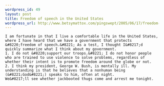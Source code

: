 ```yaml
--- 
wordpress_id: 49
layout: post
title: Freedom of speech in the United States
wordpress_url: http://www.betsymattox.com/pingswept/2005/06/17/freedom-of-speech-in-the-united-states/
---
```

	I am fortunate in that I live a comfortable life in the United States, where I have heard that we have a government that protects &#8220;freedom of speech.&#8221; As a test, I thought I&#8217;d quickly summarize what I think about my government.
	1. I do not &#8220;support our troops.&#8221; I do not honor people who are trained to use violence to solve problems, regardless of whether their intent is to promote freedom around the globe or not.
	2. I think my president, George W. Bush, is mentally ill. My understanding is that he believes that a nonhuman being (&#8221;God&#8221;) speaks to him, often at night.
	We&#8217;ll see whether jackbooted thugs come and arrest me tonight.

